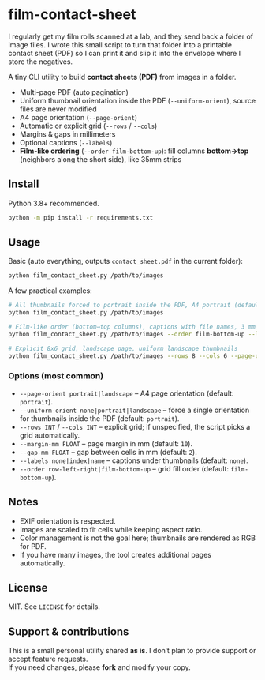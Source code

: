 # film-contact-sheet

I regularly get my film rolls scanned at a lab, and they send back a folder of image files. 
I wrote this small script to turn that folder into a printable contact sheet (PDF) so I can print it and slip it into the envelope where I store the negatives.


A tiny CLI utility to build **contact sheets (PDF)** from images in a folder.

- Multi-page PDF (auto pagination)
- Uniform thumbnail orientation inside the PDF (`--uniform-orient`), source files are never modified
- A4 page orientation (`--page-orient`)
- Automatic or explicit grid (`--rows` / `--cols`)
- Margins & gaps in millimeters
- Optional captions (`--labels`)
- **Film-like ordering** (`--order film-bottom-up`): fill columns **bottom→top** (neighbors along the short side), like 35mm strips

## Install

Python 3.8+ recommended.

```bash
python -m pip install -r requirements.txt
```

## Usage

Basic (auto everything, outputs `contact_sheet.pdf` in the current folder):

```bash
python film_contact_sheet.py /path/to/images
```

A few practical examples:

```bash
# All thumbnails forced to portrait inside the PDF, A4 portrait (defaults)
python film_contact_sheet.py /path/to/images

# Film-like order (bottom→top columns), captions with file names, 3 mm gaps
python film_contact_sheet.py /path/to/images --order film-bottom-up --labels name --gap-mm 3

# Explicit 8x6 grid, landscape page, uniform landscape thumbnails
python film_contact_sheet.py /path/to/images --rows 8 --cols 6 --page-orient landscape --uniform-orient landscape
```

### Options (most common)

- `--page-orient portrait|landscape` – A4 page orientation (default: `portrait`).
- `--uniform-orient none|portrait|landscape` – force a single orientation for thumbnails inside the PDF (default: `portrait`).
- `--rows INT` / `--cols INT` – explicit grid; if unspecified, the script picks a grid automatically.
- `--margin-mm FLOAT` – page margin in mm (default: `10`).
- `--gap-mm FLOAT` – gap between cells in mm (default: `2`).
- `--labels none|index|name` – captions under thumbnails (default: `none`).
- `--order row-left-right|film-bottom-up` – grid fill order (default: `film-bottom-up`).

## Notes

- EXIF orientation is respected.
- Images are scaled to fit cells while keeping aspect ratio.
- Color management is not the goal here; thumbnails are rendered as RGB for PDF.
- If you have many images, the tool creates additional pages automatically.

## License

MIT. See `LICENSE` for details.

## Support & contributions

This is a small personal utility shared **as is**. I don’t plan to provide support or accept feature requests.  
If you need changes, please **fork** and modify your copy.
